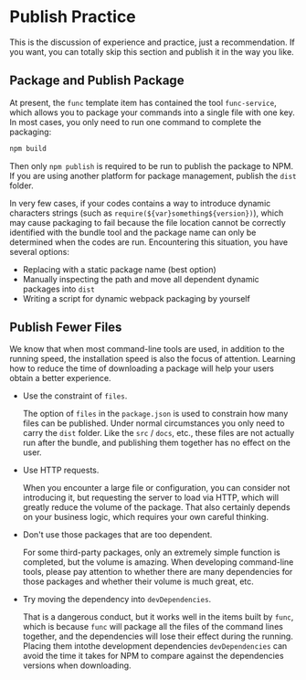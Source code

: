 
# Publish Practice

This is the discussion of experience and practice, just a recommendation. 
If you want, you can totally skip this section and publish it in the way you like.

## Package and Publish Package

At present, the `func` template item has contained the tool `func-service`, 
which allows you to package your commands into a single file with one key. 
In most cases, you only need to run one command to complete the packaging:

```ts
npm build
```
Then only `npm publish` is required to be run to publish the package to NPM. 
If you are using another platform for package management, publish the `dist` folder.

In very few cases, if your codes contains a way to introduce dynamic characters strings (such as `require(${var}something${version})`),
which may cause packaging to fail because the file location cannot be correctly identified with the bundle tool
and the package name can only be determined when the codes are run. Encountering this situation, you have several options:

- Replacing with a static package name (best option)
- Manually inspecting the path and move all dependent dynamic packages into `dist`
- Writing a script for dynamic webpack packaging by yourself

## Publish Fewer Files

We know that when most command-line tools are used, in addition to the running speed, 
the installation speed is also the focus of attention. 
Learning how to reduce the time of downloading a package will help your users obtain a better experience.

- Use the constraint of `files`.

  The option of `files` in the `package.json` is used to constrain how many files can be published. 
Under normal circumstances you only need to carry the `dist` folder. Like the `src` / `docs`, etc.,
these files are not actually run after the bundle, and publishing them together has no effect on the user.

- Use HTTP requests.

  When you encounter a large file or configuration, you can consider not introducing it, 
but requesting the server to load via HTTP, which will greatly reduce the volume of the package. 
That also certainly depends on your business logic, which requires your own careful thinking.
  
- Don't use those packages that are too dependent.

  For some third-party packages, only an extremely simple function is completed, but the volume is amazing. 
When developing command-line tools, please pay attention to whether there are many dependencies for those packages and 
whether their volume is much great, etc.
  
- Try moving the dependency into `devDependencies`.

  That is a dangerous conduct, but it works well in the items built by `func`, 
which is because `func` will package all the files of the command lines together, 
and the dependencies will lose their effect during the running. 
Placing them intothe development dependencies `devDependencies` can avoid the time it takes for NPM to compare against 
the dependencies versions when downloading.

